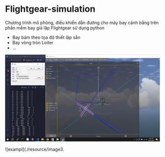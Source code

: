 # Flightgear-simulation
Chương trình mô phỏng, điều khiển dẫn đường cho máy bay cánh bằng trên phần mềm bay giả lập Flightgear sử dụng python
- Bay bám theo tọa độ thiết lập sẵn
- Bay vòng tròn Loiter
- ...

![exampl](./resource/hmm.png)

![exampl](./resource/image3.
